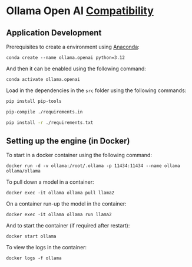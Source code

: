 # Ollama Open AI [Compatibility](https://ollama.com/blog/openai-compatibility)

## Application Development

Prerequisites to create a environment using [Anaconda](https://www.anaconda.com/):

`conda create --name ollama.openai python=3.12`

And then it can be enabled using the following command:

`conda activate ollama.openai`

Load in the dependencies in the `src` folder using the following commands:

```bash
pip install pip-tools

pip-compile ./requirements.in

pip install -r ./requirements.txt
```

## Setting up the engine (in Docker)

To start in a docker container using the following command:

`docker run -d -v ollama:/root/.ollama -p 11434:11434 --name ollama ollama/ollama`

To pull down a model in a container:

`docker exec -it ollama ollama pull llama2`

On a container run-up the model in the container:

`docker exec -it ollama ollama run llama2`

And to start the container (if required after restart):

`docker start ollama`

To view the logs in the container:

`docker logs -f ollama`
